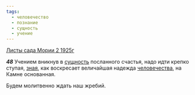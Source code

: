 ```yaml
---
tags:
  - человечество
  - познание
  - сущность
  - учение
---
```


[Листы сада Мории 2 1925г](/agni/1925)

___48___
Учением вникнув в [сущность](/tag/#сущность) посланного счастья, надо идти крепко ступая, [зная](/tag/#познание), как воскресает величайшая надежда [человечества](/tag/#человечество), на Камне основанная.   

Будем молитвенно ждать наш жребий.   

